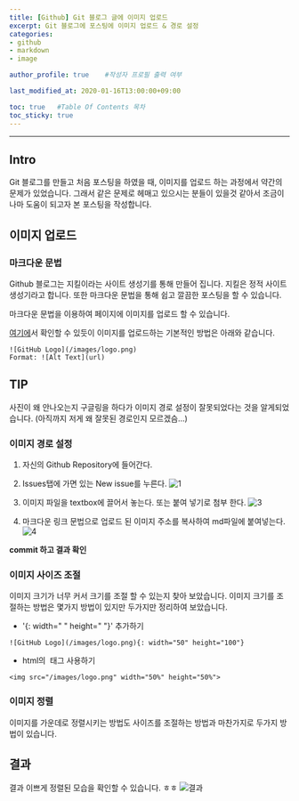 ```yaml
---
title: [Github] Git 블로그 글에 이미지 업로드 
excerpt: Git 블로그에 포스팅에 이미지 업로드 & 경로 설정
categories:
- github
- markdown
- image

author_profile: true    #작성자 프로필 출력 여부

last_modified_at: 2020-01-16T13:00:00+09:00

toc: true   #Table Of Contents 목차 
toc_sticky: true
---
```


---
## Intro
Git 블로그를 만들고 처음 포스팅을 하였을 때, 이미지를 업로드 하는 과정에서 약간의 문제가 있었습니다.
그래서 같은 문제로 헤매고 있으시는 분들이 있을것 같아서 조금이나마 도움이 되고자 본 포스팅을 작성합니다. 

## 이미지 업로드
### 마크다운 문법
Github 블로그는 지킬이라는 사이트 생성기를 통해 만들어 집니다. 지킬은 정적 사이트 생성기라고 합니다. 
또한 마크다운 문법을 통해 쉽고 깔끔한 포스팅을 할 수 있습니다. 

마크다운 문법을 이용하여 페이지에 이미지를 업로드 할 수 있습니다. 

[여기에](https://guides.github.com/features/mastering-markdown/)서 확인할 수 있듯이 이미지를 업로드하는 기본적인 방법은 아래와 같습니다.

```
![GitHub Logo](/images/logo.png)
Format: ![Alt Text](url)
```

## TIP
사진이 왜 안나오는지 구글링을 하다가 이미지 경로 설정이 잘못되었다는 것을 알게되었습니다.
(아직까지 저게 왜 잘못된 경로인지 모르겠슴...)

### 이미지 경로 설정
1. 자신의 Github Repository에 들어간다.

2. Issues탭에 가면 있는 New issue를 누른다.
![1](https://user-images.githubusercontent.com/47733530/72496134-12210a00-386c-11ea-80a9-d22f01b59af8.png)

3. 이미지 파일을 textbox에 끌어서 놓는다. 또는 붙여 넣기로 첨부 한다. 
![3](https://user-images.githubusercontent.com/47733530/72496141-16e5be00-386c-11ea-92eb-cdffc77d75ca.png)

4. 마크다운 링크 문법으로 업로드 된 이미지 주소를 복사하여 md파일에 붙여넣는다. 
![4](https://user-images.githubusercontent.com/47733530/72496147-18af8180-386c-11ea-8c9a-dbcf36153e8a.png)

__commit 하고 결과 확인__



### 이미지 사이즈 조절 
이미지 크기가 너무 커서 크기를 조절 할 수 있는지 찾아 보았습니다.
이미지 크기를 조절하는 방법은 몇가지 방법이 있지만 두가지만 정리하여 보았습니다. 

- '{: width=" " height=" "}' 추가하기

```
![GitHub Logo](/images/logo.png){: width="50" height="100"}
```

- html의 <img> 태그 사용하기

```
<img src="/images/logo.png" width="50%" height="50%">
```

### 이미지 정렬
이미지를 가운데로 정렬시키는 방법도 사이즈를 조절하는 방법과 마찬가지로 두가지 방법이 있습니다.

## 결과
결과 이쁘게 정렬된 모습을 확인할 수 있습니다. ㅎㅎ
![결과](https://user-images.githubusercontent.com/47733530/72496152-1b11db80-386c-11ea-87c5-121d8a4ef7fa.png)